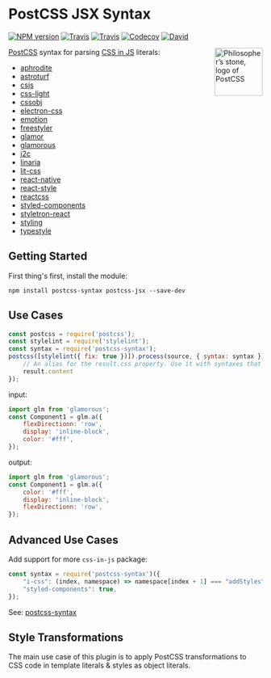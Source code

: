 PostCSS JSX Syntax
====

[![NPM version](https://img.shields.io/npm/v/postcss-jsx.svg?style=flat-square)](https://www.npmjs.com/package/postcss-jsx)
[![Travis](https://img.shields.io/travis/gucong3000/postcss-jsx.svg)](https://travis-ci.org/gucong3000/postcss-jsx)
[![Travis](https://img.shields.io/travis/gucong3000/postcss-syntaxes.svg?label=integration)](https://travis-ci.org/gucong3000/postcss-syntaxes)
[![Codecov](https://img.shields.io/codecov/c/github/gucong3000/postcss-jsx.svg)](https://codecov.io/gh/gucong3000/postcss-jsx)
[![David](https://img.shields.io/david/gucong3000/postcss-jsx.svg)](https://david-dm.org/gucong3000/postcss-jsx)

<img align="right" width="95" height="95"
	title="Philosopher’s stone, logo of PostCSS"
	src="http://postcss.github.io/postcss/logo.svg">

[PostCSS](https://github.com/postcss/postcss) syntax for parsing [CSS in JS](https://github.com/MicheleBertoli/css-in-js) literals:

- [aphrodite](https://github.com/Khan/aphrodite)
- [astroturf](https://github.com/4Catalyzer/astroturf)
- [csjs](https://github.com/rtsao/csjs)
- [css-light](https://github.com/streamich/css-light)
- [cssobj](https://github.com/cssobj/cssobj)
- [electron-css](https://github.com/azukaar/electron-css)
- [emotion](https://github.com/emotion-js/emotion)
- [freestyler](https://github.com/streamich/freestyler)
- [glamor](https://github.com/threepointone/glamor)
- [glamorous](https://github.com/paypal/glamorous)
- [j2c](https://github.com/j2css/j2c)
- [linaria](https://github.com/callstack/linaria)
- [lit-css](https://github.com/bashmish/lit-css)
- [react-native](https://github.com/necolas/react-native-web)
- [react-style](https://github.com/js-next/react-style)
- [reactcss](https://github.com/casesandberg/reactcss)
- [styled-components](https://github.com/styled-components/styled-components)
- [styletron-react](https://github.com/rtsao/styletron)
- [styling](https://github.com/andreypopp/styling)
- [typestyle](https://github.com/typestyle/typestyle)

## Getting Started

First thing's first, install the module:

```
npm install postcss-syntax postcss-jsx --save-dev
```

## Use Cases

```js
const postcss = require('postcss');
const stylelint = require('stylelint');
const syntax = require('postcss-syntax');
postcss([stylelint({ fix: true })]).process(source, { syntax: syntax }).then(function (result) {
	// An alias for the result.css property. Use it with syntaxes that generate non-CSS output.
	result.content
});
```

input:
```javascript
import glm from 'glamorous';
const Component1 = glm.a({
	flexDirectionn: 'row',
	display: 'inline-block',
	color: '#fff',
});
```

output:
```javascript
import glm from 'glamorous';
const Component1 = glm.a({
	color: '#fff',
	display: 'inline-block',
	flexDirectionn: 'row',
});
```

## Advanced Use Cases

Add support for more `css-in-js` package:
```js
const syntax = require('postcss-syntax')({
	"i-css": (index, namespace) => namespace[index + 1] === "addStyles",
	"styled-components": true,
});
```

See: [postcss-syntax](https://github.com/gucong3000/postcss-syntax)

## Style Transformations

The main use case of this plugin is to apply PostCSS transformations to CSS code in template literals & styles as object literals.
